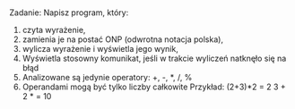# 
Zadanie: Napisz program, który:
1. czyta wyrażenie,
2. zamienia je na postać ONP (odwrotna notacja polska),
3. wylicza wyrażenie i wyświetla jego wynik,
4. Wyświetla stosowny komunikat, jeśli w trakcie wyliczeń natknęło się na błąd
5. Analizowane są jedynie operatory: +, -, *, /, %
6. Operandami mogą być tylko liczby całkowite
Przykład: (2+3)*2 = 2 3 + 2 * = 10


